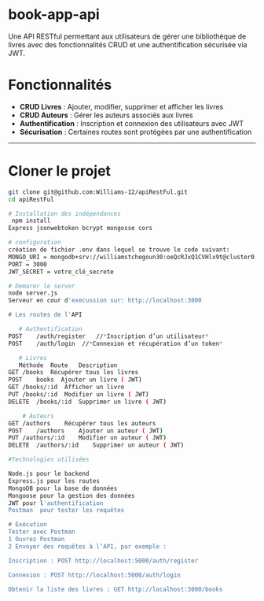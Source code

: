 # book-app-api

Une API RESTful permettant aux utilisateurs de gérer une bibliothèque de livres avec des fonctionnalités CRUD et une authentification sécurisée via JWT.

# Fonctionnalités  

-  **CRUD Livres** : Ajouter, modifier, supprimer et afficher les livres  
-  **CRUD Auteurs** : Gérer les auteurs associés aux livres  
-  **Authentification** : Inscription et connexion des utilisateurs avec JWT  
-  **Sécurisation** : Certaines routes sont protégées par une authentification  

---

# Cloner le projet
```bash
git clone git@github.com:Williams-12/apiRestFul.git
cd apiRestFul

# Installation des indépendances
 npm install
Express jsonwebtoken bcrypt mongosse cors

# configuration
création de fichier .env dans lequel se trouve le code suivant:
MONGO_URI = mongodb+srv://williamstchegoun30:oeQcRJxQ1CVHlx9t@cluster0.eur51br.mongodb.net/bibliotheque
PORT = 3000
JWT_SECRET = votre_clé_secrete

# Demarer le server
node server.js
Serveur en cour d'execussion sur: http://localhost:3000

# Les routes de l'API

   # Authentification
POST    /auth/register   //*Inscription d’un utilisateur*
POST    /auth/login  //*Connexion et récupération d’un token*

   # Livres
   Méthode  Route   Description
GET /books  Récupérer tous les livres
POST    books  Ajouter un livre ( JWT)
GET /books/:id  Afficher un livre
PUT /books/:id  Modifier un livre ( JWT)
DELETE  /books/:id  Supprimer un livre ( JWT)

    # Auteurs
GET /authors    Récupérer tous les auteurs
POST    /authors    Ajouter un auteur ( JWT)
PUT /authors/:id    Modifier un auteur ( JWT)
DELETE  /authors/:id    Supprimer un auteur ( JWT)    

#Technologies utilisées

Node.js pour le backend
Express.js pour les routes
MongoDB pour la base de données
Mongoose pour la gestion des données
JWT pour l'authentification
Postman  pour tester les requêtes

# Exécution
Tester avec Postman
1 Ouvrez Postman
2 Envoyer des requêtes à l’API, par exemple :

Inscription : POST http://localhost:5000/auth/register

Connexion : POST http://localhost:5000/auth/login

Obtenir la liste des livres : GET http://localhost:3000/books